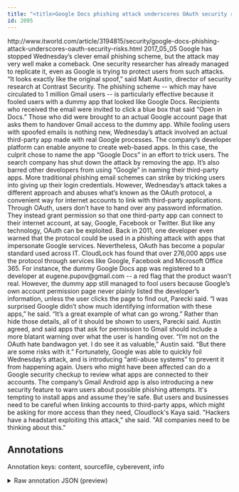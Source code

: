 ```yaml
---
title: "<title>Google Docs phishing attack underscores OAuth security risks | ITworld</title>"
id: 2095
---
```


<title>Google Docs phishing attack underscores OAuth security risks | ITworld</title>
<source> http://www.itworld.com/article/3194815/security/google-docs-phishing-attack-underscores-oauth-security-risks.html </source>
<date> 2017_05_05 </date>
<text>
Google has stopped Wednesday’s clever email phishing scheme, but the attack may very well make a comeback.
One security researcher has already managed to replicate it, even as Google is trying to protect users from such attacks.
“It looks exactly like the original spoof,” said Matt Austin, director of security research at Contrast Security.
The phishing scheme -- which may have circulated to 1 million Gmail users -- is particularly effective because it fooled users with a dummy app that looked like Google Docs.
Recipients who received the email were invited to click a blue box that said “Open in Docs.” Those who did were brought to an actual Google account page that asks them to handover Gmail access to the dummy app.
While fooling users with spoofed emails is nothing new, Wednesday’s attack involved an actual third-party app made with real Google processes. The company’s developer platform can enable anyone to create web-based apps.
In this case, the culprit chose to name the app “Google Docs” in an effort to trick users.
The search company has shut down the attack by removing the app. It’s also barred other developers from using “Google” in naming their third-party apps.
More traditional phishing email schemes can strike by tricking users into giving up their login credentials. However, Wednesday’s attack takes a different approach and abuses what’s known as the OAuth protocol, a convenient way for internet accounts to link with third-party applications.
Through OAuth, users don’t have to hand over any password information. They instead grant permission so that one third-party app can connect to their internet account, at say, Google, Facebook or Twitter.
But like any technology, OAuth can be exploited. Back in 2011, one developer even warned that the protocol could be used in a phishing attack with apps that impersonate Google services.
Nevertheless, OAuth has become a popular standard used across IT. CloudLock has found that over 276,000 apps use the protocol through services like Google, Facebook and Microsoft Office 365.
For instance, the dummy Google Docs app was registered to a developer at eugene.pupov@gmail.com -- a red flag that the product wasn’t real.
However, the dummy app still managed to fool users because Google’s own account permission page never plainly listed the developer’s information, unless the user clicks the page to find out, Parecki said.
“I was surprised Google didn’t show much identifying information with these apps,” he said. “It’s a great example of what can go wrong.”
Rather than hide those details, all of it should be shown to users, Parecki said.  
Austin agreed, and said apps that ask for permission to Gmail should include a more blatant warning over what the user is handing over.
“I’m not on the OAuth hate bandwagon yet. I do see it as valuable,” Austin said. “But there are some risks with it.”
Fortunately, Google was able to quickly foil Wednesday’s attack, and is introducing “anti-abuse systems” to prevent it from happening again. Users who might have been affected can do a Google security checkup to review what apps are connected to their accounts.
The company’s Gmail Android app is also introducing a new security feature to warn users about possible phishing attempts.  
It's tempting to install apps and assume they're safe. But users and businesses need to be careful when linking accounts to third-party apps, which might be asking for more access than they need, Cloudlock's Kaya said. 
"Hackers have a headstart exploiting this attack," she said. "All companies need to be thinking about this."
</text>



## Annotations

Annotation keys: content, sourcefile, cyberevent, info

<details>
<summary>Raw annotation JSON (preview)</summary>

```json
{
  "content": "Google has stopped Wednesday\u2019s clever email phishing scheme, but the attack may very well make a comeback. One security researcher has already managed to replicate it, even as Google is trying to protect users from such attacks. \u201cIt looks exactly like the original spoof,\u201d said Matt Austin, director of security research at Contrast Security. The phishing scheme -- which may have circulated to 1 million Gmail users -- is particularly effective because it fooled users with a dummy app that looked like Google Docs. Recipients who received the email were invited to click a blue box that said \u201cOpen in Docs.\u201d Those who did were brought to an actual Google account page that asks them to handover Gmail access to the dummy app. While fooling users with spoofed emails is nothing new, Wednesday\u2019s attack involved an actual third-party app made with real Google processes. The company\u2019s developer platform can enable anyone to create web-based apps. In this case, the culprit chose to name the app \u201cGoogle Docs\u201d in an effort to trick users. The search company has shut down the attack by removing the app. It\u2019s also barred other developers from using \u201cGoogle\u201d in naming their third-party apps. More traditional phishing email schemes can strike by tricking users into giving up their login credentials. However, Wednesday\u2019s attack takes a different approach and abuses what\u2019s known as the OAuth protocol, a convenient way for internet accounts to link with third-party applications. Through OAuth, users don\u2019t have to hand over any password information. They instead grant permission so that one third-party app can connect to their internet account, at say, Google, Facebook or Twitter. But like any technology, OAuth can be exploited. Back in 2011, one developer even warned that the protocol could be used in a phishing attack with apps that impersonate Google services. Nevertheless, OAuth has become a popular standard used across IT. CloudLock has found that over 276,000 apps use the protocol through services like Google, Facebook and Microsoft Office 365. For instance, the dummy Google Docs app was registered to a developer at eugene.pupov@gmail.com -- a red flag that the product wasn\u2019t real. However, the dummy app still managed to fool users because Google\u2019s own account permission page never plainly listed the developer\u2019s information, unless the user clicks the page to find out, Parecki said. \u201cI was surprised Google didn\u2019t show much identifying information with these apps,\u201d he said. \u201cIt\u2019s a great example of what can go wrong.\u201d Rather than hide those details, all of it should be shown to users, Parecki said.   Austin agreed, and said apps that ask for permission to Gmail should include a more blatant warning over what the user is handing over. \u201cI\u2019m not on the OAuth hate bandwagon yet. I do see it as valuable,\u201d Austin said. \u201cBut there are some risks with it.\u201d Fortunately, Google was able to quickly foil Wednesday\u2019s attack, and is introducing \u201canti-abuse systems\u201d to prevent it from happening again. Users who might have been affected can do a Google security checkup to review what apps are connected to their accounts. The company\u2019s Gmail Android app is also introducing a new security feature to warn users about possible phishing attempts.   It's tempting to install apps and assume they're safe. But users and businesses need to be careful when linking accounts to third-party apps, which might be asking for more access than they need, Cloudlock's Kaya said.  \"Hackers have a headstart exploiting this attack,\" she said. \"All companies need to be thinking about this.\"",
  "sourcefile": "2095.txt",
  "cyberevent": {
    "hopper": [
      {
        "index": 0,
        "relation": "Same",
        "events": [
          {
            "index": "E5",
            "type": "Attack",
        
```
</details>
